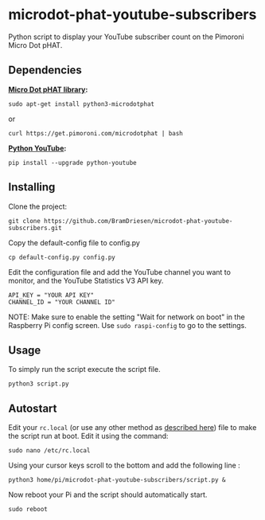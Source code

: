 # microdot-phat-youtube-subscribers

Python script to display your YouTube subscriber count on the Pimoroni Micro Dot pHAT.

## Dependencies

**[Micro Dot pHAT library][1]:**

    sudo apt-get install python3-microdotphat

or

    curl https://get.pimoroni.com/microdotphat | bash

**[Python YouTube][2]:**

    pip install --upgrade python-youtube

## Installing

Clone the project:

    git clone https://github.com/BramDriesen/microdot-phat-youtube-subscribers.git

Copy the default-config file to config.py

    cp default-config.py config.py

Edit the configuration file and add the YouTube channel you want to monitor, and the YouTube Statistics V3 API key.

    API_KEY = "YOUR API KEY"
    CHANNEL_ID = "YOUR CHANNEL ID"

NOTE: Make sure to enable the setting "Wait for network on boot" in the Raspberry Pi config screen. Use `sudo raspi-config` to go to the settings.


## Usage

To simply run the script execute the script file.

    python3 script.py

## Autostart

Edit your `rc.local` (or use any other method as [described here][3]) file to make the script run at boot. Edit it using the command:

    sudo nano /etc/rc.local

Using your cursor keys scroll to the bottom and add the following line :

    python3 home/pi/microdot-phat-youtube-subscribers/script.py &

Now reboot your Pi and the script should automatically start.

    sudo reboot

[1]: https://github.com/pimoroni/microdot-phat
[2]: https://github.com/sns-sdks/python-youtube
[3]: https://www.dexterindustries.com/howto/run-a-program-on-your-raspberry-pi-at-startup/